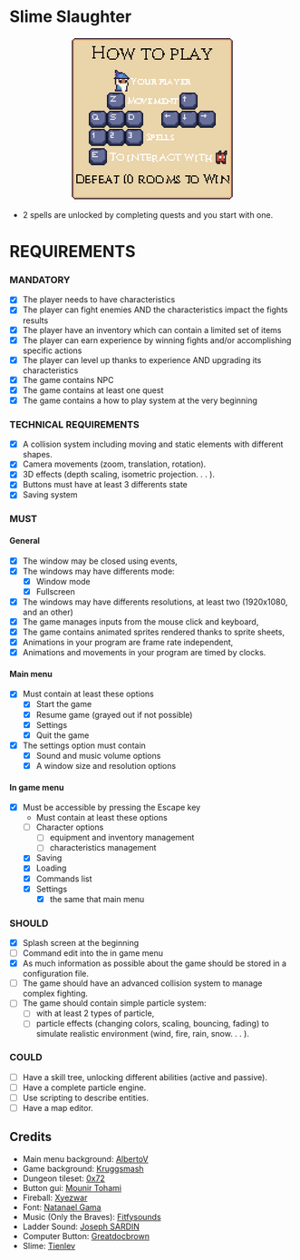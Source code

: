 # Slime Slaughter

<div style="text-align: center">
    <img alt="How to play" src="./assets/tutorial_large.png"/>
</div>

- 2 spells are unlocked by completing quests and you start with one.

# REQUIREMENTS

### MANDATORY

- [X] The player needs to have characteristics
- [X] The player can fight enemies AND the characteristics impact the fights results 
- [X] The player have an inventory which can contain a limited set of items
- [X] The player can earn experience by winning fights and/or accomplishing specific actions
- [X] The player can level up thanks to experience AND upgrading its characteristics
- [X] The game contains NPC
- [X] The game contains at least one quest
- [X] The game contains a how to play system at the very beginning

### TECHNICAL REQUIREMENTS

- [X] A collision system including moving and static elements with different shapes.
- [X] Camera movements (zoom, translation, rotation).
- [X] 3D effects (depth scaling, isometric projection. . . ).
- [X] Buttons must have at least 3 differents state
- [X] Saving system

### MUST

#### General

- [X] The window may be closed using events,
- [X] The windows may have differents mode:
    - [X] Window mode
    - [X] Fullscreen
- [X] The windows may have differents resolutions, at least two (1920x1080, and an other)
- [X] The game manages inputs from the mouse click and keyboard,
- [X] The game contains animated sprites rendered thanks to sprite sheets,
- [X] Animations in your program are frame rate independent,
- [X] Animations and movements in your program are timed by clocks.

#### Main menu

- [x] Must contain at least these options
    - [X] Start the game
    - [X] Resume game (grayed out if not possible)
    - [X] Settings
    - [X] Quit the game
- [X] The settings option must contain
    - [X] Sound and music volume options
    - [X] A window size and resolution options

#### In game menu

- [X] Must be accessible by pressing the Escape key
    - Must contain at least these options
    - [ ] Character options
      - [ ] equipment and inventory management
      - [ ] characteristics management
    - [X] Saving
    - [X] Loading
    - [X] Commands list
    - [X] Settings
      - [X] the same that main menu

### SHOULD

- [X] Splash screen at the beginning
- [ ] Command edit into the in game menu
- [X] As much information as possible about the game should be stored in a configuration file.
- [ ] The game should have an advanced collision system to manage complex fighting.
- [ ] The game should contain simple particle system:
    - [ ] with at least 2 types of particle,
    - [ ] particle effects (changing colors, scaling, bouncing, fading) to simulate realistic environment (wind, fire, rain, snow. . . ).

### COULD

- [ ] Have a skill tree, unlocking different abilities (active and passive).
- [ ] Have a complete particle engine.
- [ ] Use scripting to describe entities.
- [ ] Have a map editor.

## Credits

- Main menu background: [AlbertoV](https://www.deviantart.com/albertov)
- Game background: [Kruggsmash](https://www.deviantart.com/kruggsmash)
- Dungeon tileset: [0x72](https://0x72.itch.io)
- Button gui: [Mounir Tohami](https://mounirtohami.itch.io/)
- Fireball: [Xyezwar](https://xyezawr.itch.io/)
- Font: [Natanael Gama](https://fonts.google.com/specimen/Cinzel)
- Music (Only the Braves): [Fitfysounds](https://www.fiftysounds.com)
- Ladder Sound: [Joseph SARDIN](https://bigsoundbank.com/)
- Computer Button: [Greatdocbrown](https://greatdocbrown.itch.io/)
- Slime: [Tienlev](https://tienlev.itch.io/slime-pixel-set)
